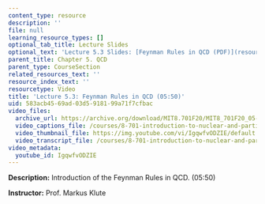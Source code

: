 ```yaml
---
content_type: resource
description: ''
file: null
learning_resource_types: []
optional_tab_title: Lecture Slides
optional_text: 'Lecture 5.3 Slides: [Feynman Rules in QCD (PDF)](resources/mit8_701f20_lec5-3)'
parent_title: Chapter 5. QCD
parent_type: CourseSection
related_resources_text: ''
resource_index_text: ''
resourcetype: Video
title: 'Lecture 5.3: Feynman Rules in QCD (05:50)'
uid: 583acb45-69ad-03d5-9181-99a71f7cfbac
video_files:
  archive_url: https://archive.org/download/MIT8.701F20/MIT8_701F20_05-03_feynman_300k.mp4
  video_captions_file: /courses/8-701-introduction-to-nuclear-and-particle-physics-fall-2020/6c07ee48a7675e1e8ec8e6b0e41ec241_IgqwfvODZIE.vtt
  video_thumbnail_file: https://img.youtube.com/vi/IgqwfvODZIE/default.jpg
  video_transcript_file: /courses/8-701-introduction-to-nuclear-and-particle-physics-fall-2020/949fa42f34012a05a6a8143af824ac67_IgqwfvODZIE.pdf
video_metadata:
  youtube_id: IgqwfvODZIE
---
```


**Description:** Introduction of the Feynman Rules in QCD. (05:50)

**Instructor:** Prof. Markus Klute